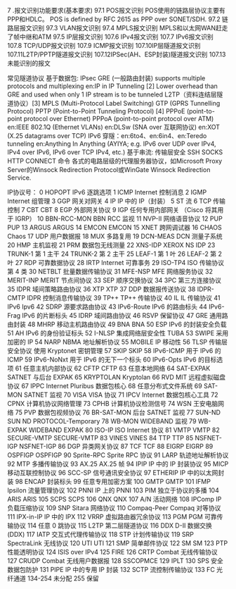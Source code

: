 7 .报文识别功能要求(基本要求)
	97.1 POS报文识别	POS使用的链路层协议主要有PPP和HDLC。 POS is defined by RFC 2615 as PPP over SONET/SDH.
	97.2 链路层报文识别
	97.3 VLAN报文识别
	97.4 MPLS报文识别	MPLS和以太网WAN赶走了帧中继和ATM
	97.5 IP层报文识别
	107.6 IPv4报文识别
	107.7 IPv6报文识别
	107.8 TCP/UDP报文识别
	107.9 ICMP报文识别
	107.10IP层隧道报文识别
	107.11L2TP/PPTP隧道报文识别
	107.12IPSec(AH、ESP封装)隧道报文识别
	107.13未能识别的报文


常见隧道协议
基于数据包:
	IPsec
	GRE (一般路由封装) supports multiple protocols and multiplexing
	en:IP in IP Tunneling [2] Lower overhead than GRE and used when only 1 IP stream is to be tunneled
	L2TP（资料连结层隧道协议）[3]
	MPLS (Multi-Protocol Label Switching)
	GTP (GPRS Tunnelling Protocol)
	PPTP (Point-to-Point Tunneling Protocol) [4]
	PPPoE (point-to-point protocol over Ethernet)
	PPPoA (point-to-point protocol over ATM)
	en:IEEE 802.1Q (Ethernet VLANs)
	en:DLSw (SNA over 互联网协议)
	en:XOT (X.25 datagrams over TCP)
	IPv6 穿隧：en:6to4、en:6in4、en:Teredo tunneling
	en:Anything In Anything (AYIYA; e.g. IPv6 over UDP over IPv4, IPv4 over IPv6, IPv6 over TCP IPv4, etc.)
基于串流:
	传输层安全
	SSH
	SOCKS
	HTTP CONNECT 命令
	各式的电路层级的代理服务器协议，如Microsoft Proxy Server的Winsock Redirection Protocol或WinGate Winsock Redirection Service.

IP协议号：
	0 HOPOPT IPv6 逐跳选项 
1 ICMP Internet 控制消息 
2 IGMP Internet 组管理 
3 GGP 网关对网关 
4 IP IP 中的 IP（封装） 
5 ST 流 
6 TCP 传输控制 
7 CBT CBT 
8 EGP 外部网关协议 
9 IGP 任何专用内部网关 
（Cisco 将其用于 IGRP）
10 BBN-RCC-MON BBN RCC 监视 
11 NVP-II 网络语音协议 
12 PUP PUP 
13 ARGUS ARGUS 
14 EMCON EMCON 
15 XNET 跨网调试器 
16 CHAOS Chaos 
17 UDP 用户数据报 
18 MUX 多路复用 
19 DCN-MEAS DCN 测量子系统 
20 HMP 主机监视 
21 PRM 数据包无线测量 
22 XNS-IDP XEROX NS IDP 
23 TRUNK-1 第 1 主干 
24 TRUNK-2 第 2 主干 
25 LEAF-1 第 1 叶 
26 LEAF-2 第 2 叶 
27 RDP 可靠数据协议 
28 IRTP Internet 可靠事务 
29 ISO-TP4 ISO 传输协议第 4 类 
30 NETBLT 批量数据传输协议 
31 MFE-NSP MFE 网络服务协议 
32 MERIT-INP MERIT 节点间协议 
33 SEP 顺序交换协议 
34 3PC 第三方连接协议 
35 IDPR 域间策略路由协议
36 XTP XTP 
37 DDP 数据报传送协议 
38 IDPR-CMTP IDPR 控制消息传输协议
39 TP++ TP++ 传输协议 
40 IL IL 传输协议 
41 IPv6 Ipv6 
42 SDRP 源要求路由协议 
43 IPv6-Route IPv6 的路由标头 
44 IPv6-Frag IPv6 的片断标头 
45 IDRP 域间路由协议 
46 RSVP 保留协议 
47 GRE 通用路由封装 
48 MHRP 移动主机路由协议
49 BNA BNA 
50 ESP IPv6 的封装安全负载 
51 AH IPv6 的身份验证标头 
52 I-NLSP 集成网络层安全性 TUBA 
53 SWIPE 采用加密的 IP 
54 NARP NBMA 地址解析协议 
55 MOBILE IP 移动性 
56 TLSP 传输层安全协议 
使用 Kryptonet 密钥管理
57 SKIP SKIP 
58 IPv6-ICMP 用于 IPv6 的 ICMP 
59 IPv6-NoNxt 用于 IPv6 的无下一个标头 
60 IPv6-Opts IPv6 的目标选项 
61 任意主机内部协议 
62 CFTP CFTP 
63 任意本地网络 
64 SAT-EXPAK SATNET 与后台 EXPAK 
65 KRYPTOLAN Kryptolan 
66 RVD MIT 远程虚拟磁盘协议 
67 IPPC Internet Pluribus 数据包核心 
68 任意分布式文件系统 
69 SAT-MON SATNET 监视 
70 VISA VISA 协议 
71 IPCV Internet 数据包核心工具 
72 CPNX 计算机协议网络管理 
73 CPHB 计算机协议检测信号 
74 WSN 王安电脑网络 
75 PVP 数据包视频协议 
76 BR-SAT-MON 后台 SATNET 监视 
77 SUN-ND SUN ND PROTOCOL-Temporary 
78 WB-MON WIDEBAND 监视 
79 WB-EXPAK WIDEBAND EXPAK 
80 ISO-IP ISO Internet 协议 
81 VMTP VMTP 
82 SECURE-VMTP SECURE-VMTP 
83 VINES VINES 
84 TTP TTP 
85 NSFNET-IGP NSFNET-IGP 
86 DGP 异类网关协议 
87 TCF TCF 
88 EIGRP EIGRP 
89 OSPFIGP OSPFIGP 
90 Sprite-RPC Sprite RPC 协议 
91 LARP 轨迹地址解析协议 
92 MTP 多播传输协议 
93 AX.25 AX.25 帧 
94 IPIP IP 中的 IP 封装协议 
95 MICP 移动互联控制协议 
96 SCC-SP 信号通讯安全协议 
97 ETHERIP IP 中的以太网封装 
98 ENCAP 封装标头 
99 任意专用加密方案 
100 GMTP GMTP 
101 IFMP Ipsilon 流量管理协议 
102 PNNI IP 上的 PNNI 
103 PIM 独立于协议的多播 
104 ARIS ARIS 
105 SCPS SCPS 
106 QNX QNX 
107 A/N 活动网络 
108 IPComp IP 负载压缩协议 
109 SNP Sitara 网络协议 
110 Compaq-Peer Compaq 对等协议 
111 IPX-in-IP IP 中的 IPX 
112 VRRP 虚拟路由器冗余协议 
113 PGM PGM 可靠传输协议 
114 任意 0 跳协议 
115 L2TP 第二层隧道协议 
116 DDX D-II 数据交换 (DDX) 
117 IATP 交互式代理传输协议 
118 STP 计划传输协议 
119 SRP SpectraLink 无线协议 
120 UTI UTI 
121 SMP 简单邮件协议 
122 SM SM 
123 PTP 性能透明协议 
124 ISIS over IPv4 
125 FIRE 
126 CRTP Combat 无线传输协议 
127 CRUDP Combat 无线用户数据报 
128 SSCOPMCE 
129 IPLT 
130 SPS 安全数据包防护 
131 PIPE IP 中的专用 IP 封装 
132 SCTP 流控制传输协议 
133 FC 光纤通道 
134-254 未分配 
255 保留
